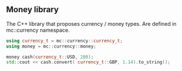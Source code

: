 ## Money library ##

The C++ library that proposes currency / money types. Are defined in mc::currency
namespace.
```C++
using currency_t = mc::currency::currency_t;
using money = mc::currency::money;

money cash(currency_t::USD, 200);
std::cout << cash.convert( currency_t::GBP, 1.14).to_string();
```